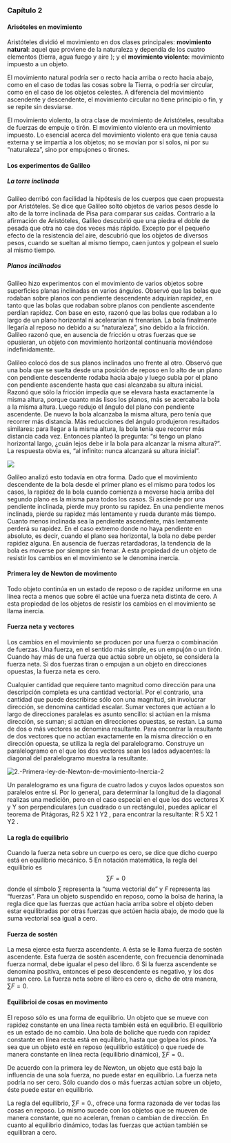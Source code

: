 ### Capítulo 2

#### Arisóteles en movimiento

Aristóteles dividió el movimiento en dos clases principales: **movimiento natural**: aquel que proviene de la naturaleza y dependía de los cuatro elementos (tierra, agua fuego y aire ); y el **movimiento violento**: movimiento impuesto a un objeto.

El movimiento natural podría ser o recto hacia arriba o recto hacia abajo, como en el caso de todas las cosas sobre la Tierra, o podría ser circular, como en el caso de los objetos celestes. A diferencia del movimiento ascendente y descendente, el movimiento circular no tiene principio o fin, y se repite sin desviarse. 

El movimiento violento, la otra clase de movimiento de Aristóteles, resultaba de fuerzas de empuje o tirón. El movimiento violento era un movimiento impuesto. Lo esencial acerca del movimiento violento era que tenía causa externa y se impartía a los objetos; no se movían por sí solos, ni por su “naturaleza”, sino por empujones o tirones. 

#### Los experimentos de Galileo

##### La torre inclinada

Galileo derribó con facilidad la hipótesis de los cuerpos que caen propuesta por Aristóteles. Se dice que Galileo soltó objetos de varios pesos desde lo alto de la torre inclinada de Pisa para comparar sus caídas. Contrario a la afirmación de Aristóteles, Galileo descubrió que una piedra el doble de pesada que otra no cae dos veces más rápido. Excepto por el pequeño efecto de la resistencia del aire, descubrió que los objetos de diversos pesos, cuando se sueltan al mismo tiempo, caen juntos y golpean el suelo al mismo tiempo. 

##### Planos incilinados

Galileo hizo experimentos con el movimiento de varios objetos sobre superficies planas inclinadas en varios ángulos. Observó que las bolas que rodaban sobre planos con pendiente descendente adquirían rapidez, en tanto que las bolas que rodaban sobre planos con pendiente ascendente perdían rapidez. Con base en esto, razonó que las bolas que rodaban a lo largo de un plano horizontal ni acelerarían ni frenarían. La bola finalmente llegaría al reposo no debido a su “naturaleza”, sino debido a la fricción. Galileo razonó que, en ausencia de fricción u otras fuerzas que se opusieran, un objeto con movimiento horizontal continuaría moviéndose indefinidamente. 

Galileo colocó dos de sus planos inclinados uno frente al otro. Observó que una bola que se suelta desde una posición de reposo en lo alto de un plano con pendiente descendente rodaba hacia abajo y luego subía por el plano con pendiente ascendente hasta que casi alcanzaba su altura inicial. Razonó que sólo la fricción impedía que se elevara hasta exactamente la misma altura, porque cuanto más lisos los planos, más se acercaba la bola a la misma altura. Luego redujo el ángulo del plano con pendiente ascendente. De nuevo la bola alcanzaba la misma altura, pero tenía que recorrer más distancia. Más reducciones del ángulo produjeron resultados similares: para llegar a la misma altura, la bola tenía que recorrer más distancia cada vez. Entonces planteó la pregunta: “si tengo un plano horizontal largo, ¿cuán lejos debe ir la bola para alcanzar la misma altura?”. La respuesta obvia es, “al infinito: nunca alcanzará su altura inicial”.

![](-Primero/Fundamentos%20de%20Física/Homework/Resúmenes%20Hewitt/Attachments/2.-Primera-ley-de-Newton-de-movimiento-Inercia-1.jpeg)

Galileo analizó esto todavía en otra forma. Dado que el movimiento descendente de la bola desde el primer plano es el mismo para todos los casos, la rapidez de la bola cuando comienza a moverse hacia arriba del segundo plano es la misma para todos los casos. Si asciende por una pendiente inclinada, pierde muy pronto su rapidez. En una pendiente menos inclinada, pierde su rapidez más lentamente y rueda durante más tiempo. Cuanto menos inclinada sea la pendiente ascendente, más lentamente perderá su rapidez. En el caso extremo donde no haya pendiente en absoluto, es decir, cuando el plano sea horizontal, la bola no debe perder rapidez alguna. En ausencia de fuerzas retardadoras, la tendencia de la bola es moverse por siempre sin frenar. A esta propiedad de un objeto de resistir los cambios en el movimiento se le denomina inercia. 

#### Primera ley de Newton de movimento

Todo objeto continúa en un estado de reposo o de rapidez uniforme en una línea recta a menos que sobre él actúe una fuerza neta distinta de cero. A esta propiedad de los objetos de resistir los cambios en el movimiento se llama inercia.

#### Fuerza neta y vectores

Los cambios en el movimiento se producen por una fuerza o combinación de fuerzas. Una fuerza, en el sentido más simple, es un empujón o un tirón. Cuando hay más de una fuerza que actúa sobre un objeto, se considera la fuerza neta. Si dos fuerzas tiran o empujan a un objeto en direcciones opuestas, la fuerza neta es cero.

Cualquier cantidad que requiere tanto magnitud como dirección para una descripción completa es una cantidad vectorial. Por el contrario, una cantidad que puede describirse sólo con una magnitud, sin involucrar dirección, se denomina cantidad escalar. Sumar vectores que actúan a lo largo de direcciones paralelas es asunto sencillo: si actúan en la misma dirección, se suman; si actúan en direcciones opuestas, se restan. La suma de dos o más vectores se denomina resultante. Para encontrar la resultante de dos vectores que no actúan exactamente en la misma dirección o en dirección opuesta, se utiliza la regla del paralelogramo. Construye un paralelogramo en el que los dos vectores sean los lados adyacentes: la diagonal del paralelogramo muestra la resultante. 

![2.-Primera-ley-de-Newton-de-movimiento-Inercia-2](-Primero/Fundamentos%20de%20Física/Homework/Resúmenes%20Hewitt/Attachments/2.-Primera-ley-de-Newton-de-movimiento-Inercia-2.png)

Un paralelogramo es una figura de cuatro lados y cuyos lados opuestos son paralelos entre sí. Por lo general, para determinar la longitud de la diagonal realizas una medición, pero en el caso especial en el que los dos vectores X y Y son perpendiculares (un cuadrado o un rectángulo), puedes aplicar el teorema de Pitágoras, R2 5 X2 1 Y2 , para encontrar la resultante: R 5 X2 1 Y2 .

#### La regla de equilibrio

Cuando la fuerza neta sobre un cuerpo es cero, se dice que dicho cuerpo está en equilibrio mecánico. 5 En notación matemática, la regla del equilibrio es 
$$\sum F=0$$
donde el símbolo $\sum$ representa la “suma vectorial de” y $F$ representa las “fuerzas”. Para un objeto suspendido en reposo, como la bolsa de harina, la regla dice que las fuerzas que actúan hacia arriba sobre el objeto deben estar equilibradas por otras fuerzas que actúen hacia abajo, de modo que la suma vectorial sea igual a cero.

#### Fuerza de sostén

La mesa ejerce esta fuerza ascendente. A ésta se le llama fuerza de sostén ascendente. Esta fuerza de sostén ascendente, con frecuencia denominada fuerza normal, debe igualar el peso del libro. 6 Si la fuerza ascendente se denomina positiva, entonces el peso descendente es negativo, y los dos suman cero. La fuerza neta sobre el libro es cero o, dicho de otra manera, $\sum F=0$.

#### Equilibrioi de cosas en movimento

El reposo sólo es una forma de equilibrio. Un objeto que se mueve con rapidez constante en una línea recta también está en equilibrio. El equilibrio es un estado de no cambio. Una bola de boliche que rueda con rapidez constante en línea recta está en equilibrio, hasta que golpea los pinos. Ya sea que un objeto esté en reposo (equilibrio estático) o que ruede de manera constante en línea recta (equilibrio dinámico), $\sum F=0$..

De acuerdo con la primera ley de Newton, un objeto que está bajo la influencia de una sola fuerza, no puede estar en equilibrio. La fuerza neta podría no ser cero. Sólo cuando dos o más fuerzas actúan sobre un objeto, éste puede estar en equilibrio. 

La regla del equilibrio, $\sum F=0$., ofrece una forma razonada de ver todas las cosas en reposo. Lo mismo sucede con los objetos que se mueven de manera constante, que no aceleran, frenan o cambian de dirección. En cuanto al equilibrio dinámico, todas las fuerzas que actúan también se equilibran a cero.